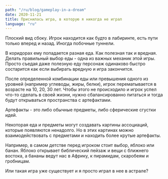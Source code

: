 ```yaml
---
path: "/ru/blog/gameplay-in-a-dream"
date: 2020-11-21
title: Приснилась игра, в которую я никогда не играл
language: "ru"
---
```


Плоский вид сбоку. Игрок находится как будто в лабиринте, есть пути только вперед и назад. Иногда побочные туннели. 

В коридорах ему попадается разная еда. Как полезная так и вредная. Делать правильный выбор еды - одна из важных механик этой игры. Просто съедая даже полезную еду персонаж одинаково быстро состарится как если выбирать вредную и игра закончится. 

После определенной комбинации еды или превышения одного из уровней (например углеводы, жиры, белки), игрок перематывается в возрасте на 10, 20, 30 лет. Чтобы этого не происходило и игрок успел что-то сделать в своей жизни, нужно сбалансированно питаться и тогда будут открываться пространства с артефактами.

Артефакты - это либо обычные предметы, либо сферические сгустки идей.

Некоторая еда и предметы могут создавать картины ассоциаций, которые появляются ненадолго. Но в этих картинах можно взаимодействовать с предметами и находить более крутые артефакты. 

Например, в самом детстве перед игроком стоит выбор, яблоко или банан. Яблоко открывает библический пейзаж и вещи с ближнего востока, а бананы ведут нас в Африку, к пирамидам, скаробеям и гробницам.

Или такая игра уже существует и я просто играл в нее в астрале?